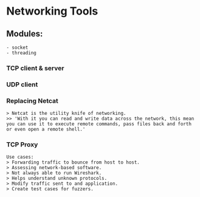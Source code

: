 # Networking Tools
## Modules:
    - socket
    - threading

### TCP client & server 
### UDP client

### Replacing Netcat
    > Netcat is the utility knife of networking.
    >> 'With it you can read and write data across the network, this mean you can use it to execute remote commands, pass files back and forth or even open a remote shell.'

### TCP Proxy
    Use cases:
    > Forwarding traffic to bounce from host to host.
    > Assessing network-based software.
    > Not always able to run Wireshark.
    > Helps understand unknown protocols.
    > Modify traffic sent to and application.
    > Create test cases for fuzzers.
